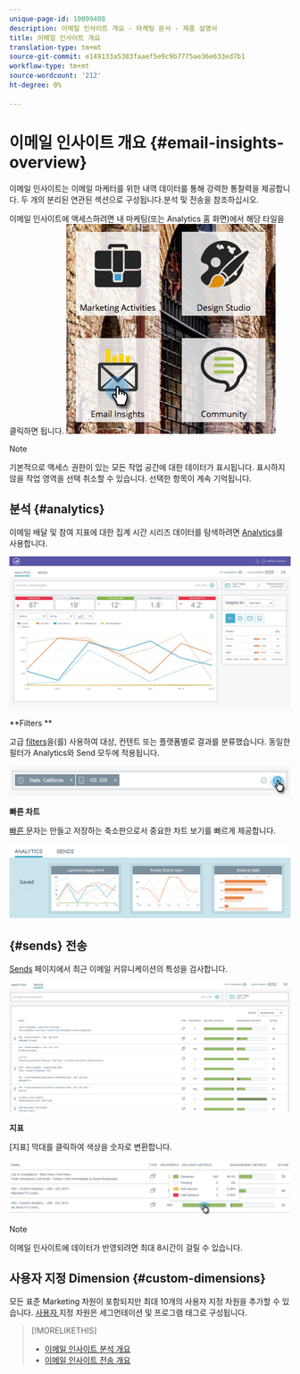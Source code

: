 ```yaml
---
unique-page-id: 10099408
description: 이메일 인사이트 개요 - 마케팅 문서 - 제품 설명서
title: 이메일 인사이트 개요
translation-type: tm+mt
source-git-commit: e149133a5383faaef5e9c9b7775ae36e633ed7b1
workflow-type: tm+mt
source-wordcount: '212'
ht-degree: 0%

---
```



# 이메일 인사이트 개요 {#email-insights-overview}

이메일 인사이트는 이메일 마케터를 위한 내역 데이터를 통해 강력한 통찰력을 제공합니다. 두 개의 분리된 연관된 섹션으로 구성됩니다.분석 및 전송을 참조하십시오.

이메일 인사이트에 액세스하려면 내 마케팅(또는 Analytics 홈 화면)에서 해당 타일을 클릭하면 됩니다.   ![](assets/icon.png)

>[!NOTE]
>
>기본적으로 액세스 권한이 있는 모든 작업 공간에 대한 데이터가 표시됩니다. 표시하지 않을 작업 영역을 선택 취소할 수 있습니다. 선택한 항목이 계속 기억됩니다.

## 분석 {#analytics}

이메일 배달 및 참여 지표에 대한 집계 시간 시리즈 데이터를 탐색하려면 [Analytics](email-insights-analytics-overview.md)를 사용합니다.

![](assets/emailanalytics.jpg)

**Filters **

고급 [filters](filtering-in-email-insights.md)을(를) 사용하여 대상, 컨텐트 또는 플랫폼별로 결과를 분류했습니다. 동일한 필터가 Analytics와 Send 모두에 적용됩니다.

![](assets/filter.png)

**빠른 차트**

[빠른 ](email-insights-quick-charts.md) 문자는 만들고 저장하는 축소판으로서 중요한 차트 보기를 빠르게 제공합니다.

![](assets/three.png)

## {#sends} 전송

[Sends](email-insights-sends-overview.md) 페이지에서 최근 이메일 커뮤니케이션의 특성을 검사합니다.

![](assets/two.png)

**지표**

[지표] 막대를 클릭하여 색상을 숫자로 변환합니다.

![](assets/delivery-metrics.png)

>[!NOTE]
>
>이메일 인사이트에 데이터가 반영되려면 최대 8시간이 걸릴 수 있습니다.

## 사용자 지정 Dimension {#custom-dimensions}

모든 표준 Marketing 차원이 포함되지만 최대 10개의 사용자 지정 차원을 추가할 수 있습니다. [사용자 ](custom-dimensions-for-email-insights.md) 지정 차원은 세그먼테이션 및 프로그램 태그로 구성됩니다.

>[!MORELIKETHIS]
>
>* [이메일 인사이트 분석 개요](email-insights-analytics-overview.md)
>* [이메일 인사이트 전송 개요](email-insights-sends-overview.md)

>



